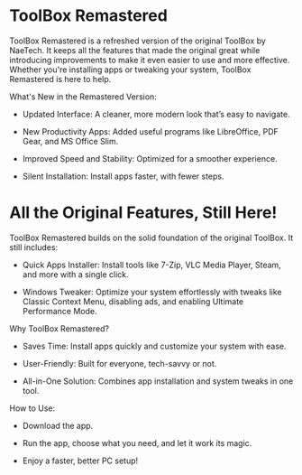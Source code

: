 # ToolBox Remastered

ToolBox Remastered is a refreshed version of the original ToolBox by NaeTech. It keeps all the features that made the original great while introducing improvements to make it even easier to use and more effective. Whether you're installing apps or tweaking your system, ToolBox Remastered is here to help.

What's New in the Remastered Version:

- Updated Interface: A cleaner, more modern look that’s easy to navigate.

- New Productivity Apps: Added useful programs like LibreOffice, PDF Gear, and MS Office Slim.

- Improved Speed and Stability: Optimized for a smoother experience.

- Silent Installation: Install apps faster, with fewer steps.

# All the Original Features, Still Here!

ToolBox Remastered builds on the solid foundation of the original ToolBox. It still includes:

- Quick Apps Installer: Install tools like 7-Zip, VLC Media Player, Steam, and more with a single click.

- Windows Tweaker: Optimize your system effortlessly with tweaks like Classic Context Menu, disabling ads, and enabling Ultimate Performance Mode.

Why ToolBox Remastered?

- Saves Time: Install apps quickly and customize your system with ease.

- User-Friendly: Built for everyone, tech-savvy or not.

- All-in-One Solution: Combines app installation and system tweaks in one tool.

How to Use:

- Download the app.

- Run the app, choose what you need, and let it work its magic.

- Enjoy a faster, better PC setup!

